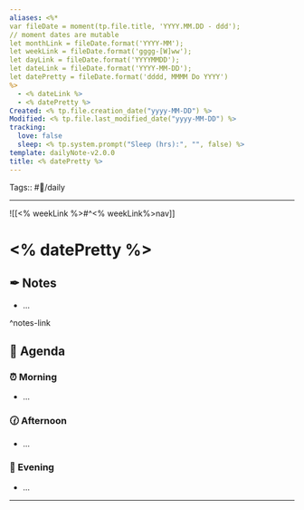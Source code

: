 ```yaml
---
aliases: <%*
var fileDate = moment(tp.file.title, 'YYYY.MM.DD - ddd');
// moment dates are mutable 
let monthLink = fileDate.format('YYYY-MM');
let weekLink = fileDate.format('gggg-[W]ww');
let dayLink = fileDate.format('YYYYMMDD');
let dateLink = fileDate.format('YYYY-MM-DD');
let datePretty = fileDate.format('dddd, MMMM Do YYYY')
%>
  - <% dateLink %>
  - <% datePretty %>
Created: <% tp.file.creation_date("yyyy-MM-DD") %>
Modified: <% tp.file.last_modified_date("yyyy-MM-DD") %>
tracking:
  love: false
  sleep: <% tp.system.prompt("Sleep (hrs):", "", false) %>
template: dailyNote-v2.0.0
title: <% datePretty %>
---
```


Tags:: #📅/daily
___

![[<% weekLink %>#^<% weekLink%>nav]]

# <% datePretty %>

## ✒ Notes

- …

^notes-link

## 📅 Agenda

### ⏰ Morning

- …

### 🕜 Afternoon

- …

### 🌙 Evening

- …

___

